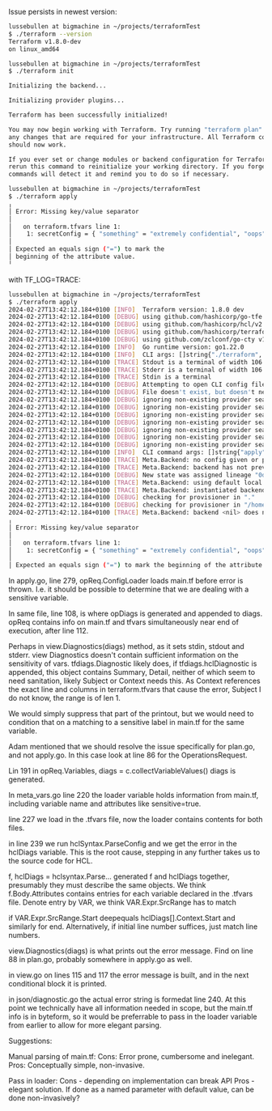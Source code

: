 Issue persists in newest version:

```bash
lussebullen at bigmachine in ~/projects/terraformTest
$ ./terraform --version
Terraform v1.8.0-dev
on linux_amd64

lussebullen at bigmachine in ~/projects/terraformTest
$ ./terraform init

Initializing the backend...

Initializing provider plugins...

Terraform has been successfully initialized!

You may now begin working with Terraform. Try running "terraform plan" to see
any changes that are required for your infrastructure. All Terraform commands
should now work.

If you ever set or change modules or backend configuration for Terraform,
rerun this command to reinitialize your working directory. If you forget, other
commands will detect it and remind you to do so if necessary.

lussebullen at bigmachine in ~/projects/terraformTest
$ ./terraform apply
╷
│ Error: Missing key/value separator
│
│   on terraform.tfvars line 1:
│    1: secretConfig = { "something" = "extremely confidential", "oops" }
│
│ Expected an equals sign ("=") to mark the
│ beginning of the attribute value.
╵
```

with TF\_LOG=TRACE:

```bash
lussebullen at bigmachine in ~/projects/terraformTest
$ ./terraform apply
2024-02-27T13:42:12.184+0100 [INFO]  Terraform version: 1.8.0 dev
2024-02-27T13:42:12.184+0100 [DEBUG] using github.com/hashicorp/go-tfe v1.41.0
2024-02-27T13:42:12.184+0100 [DEBUG] using github.com/hashicorp/hcl/v2 v2.19.2-0.20240214205714-fe0951f68911
2024-02-27T13:42:12.184+0100 [DEBUG] using github.com/hashicorp/terraform-svchost v0.1.1
2024-02-27T13:42:12.184+0100 [DEBUG] using github.com/zclconf/go-cty v1.14.1
2024-02-27T13:42:12.184+0100 [INFO]  Go runtime version: go1.22.0
2024-02-27T13:42:12.184+0100 [INFO]  CLI args: []string{"./terraform", "apply"}
2024-02-27T13:42:12.184+0100 [TRACE] Stdout is a terminal of width 106
2024-02-27T13:42:12.184+0100 [TRACE] Stderr is a terminal of width 106
2024-02-27T13:42:12.184+0100 [TRACE] Stdin is a terminal
2024-02-27T13:42:12.184+0100 [DEBUG] Attempting to open CLI config file: /home/lussebullen/.terraformrc
2024-02-27T13:42:12.184+0100 [DEBUG] File doesn't exist, but doesn't need to. Ignoring.
2024-02-27T13:42:12.184+0100 [DEBUG] ignoring non-existing provider search directory terraform.d/plugins
2024-02-27T13:42:12.184+0100 [DEBUG] ignoring non-existing provider search directory /home/lussebullen/.terraform.d/plugins
2024-02-27T13:42:12.184+0100 [DEBUG] ignoring non-existing provider search directory /home/lussebullen/.local/share/terraform/plugins
2024-02-27T13:42:12.184+0100 [DEBUG] ignoring non-existing provider search directory /home/lussebullen/.local/share/flatpak/exports/share/terraform/plugins
2024-02-27T13:42:12.184+0100 [DEBUG] ignoring non-existing provider search directory /var/lib/flatpak/exports/share/terraform/plugins
2024-02-27T13:42:12.184+0100 [DEBUG] ignoring non-existing provider search directory /usr/local/share/terraform/plugins
2024-02-27T13:42:12.184+0100 [DEBUG] ignoring non-existing provider search directory /usr/share/terraform/plugins
2024-02-27T13:42:12.184+0100 [INFO]  CLI command args: []string{"apply"}
2024-02-27T13:42:12.184+0100 [TRACE] Meta.Backend: no config given or present on disk, so returning nil config
2024-02-27T13:42:12.184+0100 [TRACE] Meta.Backend: backend has not previously been initialized in this working directory
2024-02-27T13:42:12.184+0100 [DEBUG] New state was assigned lineage "0dd8797b-238b-2e36-6c66-8d2ea41c392d"
2024-02-27T13:42:12.184+0100 [TRACE] Meta.Backend: using default local state only (no backend configuration, and no existing initialized backend)
2024-02-27T13:42:12.184+0100 [TRACE] Meta.Backend: instantiated backend of type <nil>
2024-02-27T13:42:12.184+0100 [DEBUG] checking for provisioner in "."
2024-02-27T13:42:12.184+0100 [DEBUG] checking for provisioner in "/home/lussebullen/projects/terraformTest"
2024-02-27T13:42:12.184+0100 [TRACE] Meta.Backend: backend <nil> does not support operations, so wrapping it in a local backend
╷
│ Error: Missing key/value separator
│
│   on terraform.tfvars line 1:
│    1: secretConfig = { "something" = "extremely confidential", "oops" }
│
│ Expected an equals sign ("=") to mark the beginning of the attribute value.
```

In apply.go, line 279, opReq.ConfigLoader loads main.tf before error is thrown. 
I.e. it should be possible to determine that we are dealing with a sensitive variable.

In same file, line 108, is where opDiags is generated and appended to diags. opReq contains info on main.tf and tfvars simultaneously near end of execution, after line 112.

Perhaps in view.Diagnostics(diags) method, as it sets stdin, stdout and stderr.
view Diagnostics doesn't contain sufficient information on the sensitivity of vars.
tfdiags.Diagnostic likely does, if tfdiags.hclDiagnostic is appended, this object contains
Summary, Detail, neither of which seem to need sanitation, likely Subject or Context needs this.
As Context references the exact line and columns in terraform.tfvars that cause the error, Subject I do not know, the range is of len 1.

We would simply suppress that part of the printout, but we would need to condition that on a matching to a sensitive label in main.tf for the same variable.

Adam mentioned that we should resolve the issue specifically for plan.go, and not apply.go.
In this case look at line 86 for the OperationsRequest.

Lin 191 in opReq.Variables, diags = c.collectVariableValues() diags is generated.

In meta_vars.go line 220 the loader variable holds information from main.tf, including variable name and attributes like sensitive=true.

line 227 we load in the .tfvars file, now the loader contains contents for both files.

in line 239 we run hclSyntax.ParseConfig and we get the error in the hclDiags variable.
This is the root cause, stepping in any further takes us to the source code for HCL.

f, hclDiags = hclsyntax.Parse...
generated f and hclDiags together, presumably they must describe the same objects. 
We think f.Body.Attributes contains entries for each variable declared in the .tfvars file.
Denote entry by VAR, we think VAR.Expr.SrcRange has to match 

if VAR.Expr.SrcRange.Start deepequals hclDiags[].Context.Start and similarly for end.
Alternatively, if initial line number suffices, just match line numbers.

view.Diagnostics(diags) is what prints out the error message. Find on line 88 in plan.go, probably somewhere in apply.go as well.

in view.go on lines 115 and 117 the error message is built, and in the next conditional block it is printed.

in json/diagnostic.go the actual error string is formedat line 240. At this point we technically have all information needed in scope, but the main.tf info is in byteform, so it would be preferrable to pass in the loader variable from earlier to allow for more elegant parsing.

Suggestions:

Manual parsing of main.tf:
Cons: Error prone, cumbersome and inelegant.
Pros: Conceptually simple, non-invasive.

Pass in loader:
Cons - depending on implementation can break API
Pros - elegant solution.
If done as a named parameter with default value, can be done non-invasively?

